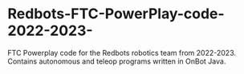 # Redbots-FTC-PowerPlay-code-2022-2023-
FTC Powerplay code for the Redbots robotics team from 2022-2023. Contains autonomous and teleop programs written in OnBot Java.
